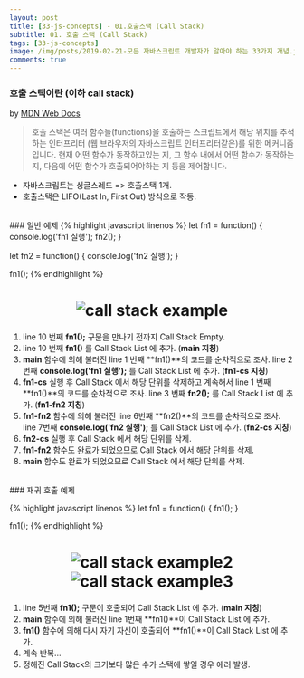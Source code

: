 ```yaml
---
layout: post
title: [33-js-concepts] - 01.호출스택 (Call Stack)
subtitle: 01. 호출 스택 (Call Stack)
tags: [33-js-concepts]
image: /img/posts/2019-02-21-모든 자바스크립트 개발자가 알아야 하는 33가지 개념.jpg
comments: true
---
```


### 호출 스택이란 (이하 call stack)
by [MDN Web Docs](https://developer.mozilla.org/ko/docs/Glossary/Call_stack)

>호출 스택은 여러 함수들(functions)을 호출하는 스크립트에서 해당 위치를 추적하는 인터프리터 (웹 브라우저의 자바스크립트 인터프리터같은)를 위한 메커니즘입니다. 현재 어떤 함수가 동작하고있는 지, 그 함수 내에서 어떤 함수가 동작하는 지, 다음에 어떤 함수가 호출되어야하는 지 등을 제어합니다.

- 자바스크립트는 싱글스레드 => 호출스택 1개.
- 호출스택은 LIFO(Last In, First Out) 방식으로 작동.

<br />
### 일반 예제
{% highlight javascript linenos %}
let fn1 = function() {
  console.log('fn1 실행');
  fn2();
}

let fn2 = function() {
  console.log('fn2 실행');
}

fn1();
{% endhighlight %}


<h1 align="center">
  <img src="https://seniya.github.io/img/posts/2019-02-21-33-js-concepts-01-call-stack.jpg" alt="call stack example">
</h1>


1. line 10 번째 **fn1();** 구문을 만나기 전까지 Call Stack Empty.
1. line 10 번째 **fn1()** 를 Call Stack List 에 추가. (**main 지칭**)
1. **main** 함수에 의해 불러진 line 1 번째 **fn1()**의 코드를 순차적으로 조사. line 2 번째 **console.log('fn1 실행');** 를 Call Stack List 에 추가. (**fn1-cs 지칭**)
1. **fn1-cs** 실행 후 Call Stack 에서 해당 단위를 삭제하고 계속해서 line 1 번째 **fn1()**의 코드를 순차적으로 조사. line 3 번째 **fn2();** 를 Call Stack List 에 추가. (**fn1-fn2 지칭**)
1. **fn1-fn2** 함수에 의해 불러진 line 6번째 **fn2()**의 코드를 순차적으로 조사. line 7번째 **console.log('fn2 실행');** 를 Call Stack List 에 추가. (**fn2-cs 지칭**)
1. **fn2-cs** 실행 후 Call Stack 에서 해당 단위를 삭제.
1. **fn1-fn2** 함수도 완료가 되었으므로 Call Stack 에서 해당 단위를 삭제.
1. **main** 함수도 완료가 되었으므로 Call Stack 에서 해당 단위를 삭제.  


<br />
### 재귀 호출 예제

{% highlight javascript linenos %}
let fn1 = function() {
  fn1();
}

fn1();
{% endhighlight %}

<h1 align="center">
  <img src="https://seniya.github.io/img/posts/2019-02-21-33-js-concepts-01-call-stack2.jpg" alt="call stack example2">
  <img src="https://seniya.github.io/img/posts/2019-02-21-33-js-concepts-01-call-stack3.PNG" alt="call stack example3">
</h1>

1. line 5번째 **fn1();** 구문이 호출되어 Call Stack List 에 추가. (**main 지칭**)
1. **main** 함수에 의해 불러진 line 1번째 **fn1()**이 Call Stack List 에 추가.
1. **fn1()** 함수에 의해 다시 자기 자신이 호출되어 **fn1()**이 Call Stack List 에 추가.
1. 계속 반복...
1. 정해진 Call Stack의 크기보다 많은 수가 스택에 쌓일 경우 에러 발생.




